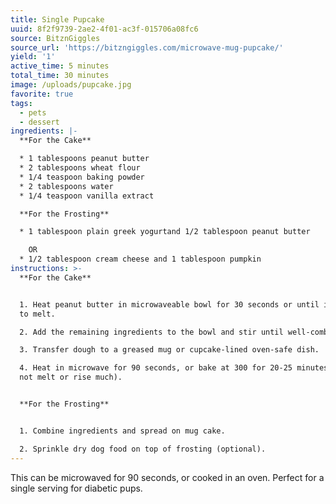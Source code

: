 ```yaml
---
title: Single Pupcake
uuid: 8f2f9739-2ae2-4f01-ac3f-015706a08fc6
source: BitznGiggles
source_url: 'https://bitzngiggles.com/microwave-mug-pupcake/'
yield: '1'
active_time: 5 minutes
total_time: 30 minutes
image: /uploads/pupcake.jpg
favorite: true
tags:
  - pets
  - dessert
ingredients: |-
  **For the Cake**

  * 1 tablespoons peanut butter
  * 2 tablespoons wheat flour
  * 1/4 teaspoon baking powder
  * 2 tablespoons water
  * 1/4 teaspoon vanilla extract

  **For the Frosting**

  * 1 tablespoon plain greek yogurtand 1/2 tablespoon peanut butter

    OR
  * 1/2 tablespoon cream cheese and 1 tablespoon pumpkin
instructions: >-
  **For the Cake**


  1. Heat peanut butter in microwaveable bowl for 30 seconds or until it starts
  to melt.

  2. Add the remaining ingredients to the bowl and stir until well-combined.

  3. Transfer dough to a greased mug or cupcake-lined oven-safe dish.

  4. Heat in microwave for 90 seconds, or bake at 300 for 20-25 minutes (will
  not melt or rise much).


  **For the Frosting**


  1. Combine ingredients and spread on mug cake.

  2. Sprinkle dry dog food on top of frosting (optional).
---
```

This can be microwaved for 90 seconds, or cooked in an oven. Perfect for a single serving for diabetic pups.
